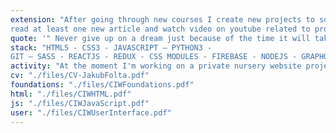 ```yaml
---
extension: "After going through new courses I create new projects to solidify my knowledge and get experience. My daily habit is to
read at least one new article and watch video on youtube related to programming."
quote: '" Never give up on a dream just because of the time it will take to accomplish it. The time will pass anyway. "'
stack: "HTML5 - CSS3 - JAVASCRIPT – PYTHON3 -
GIT – SASS - REACTJS - REDUX - CSS MODULES - FIREBASE - NODEJS - GRAPHQL - DJANGO - VUE2 - TAILWIND CSS"
activity: "At the moment I'm working on a private nursery website project for a customer (Django + React)."
cv: "./files/CV-JakubFolta.pdf"
foundations: "./files/CIWFoundations.pdf"
html: "./files/CIWHTML.pdf"
js: "./files/CIWJavaScript.pdf"
user: "./files/CIWUserInterface.pdf"
---
```

